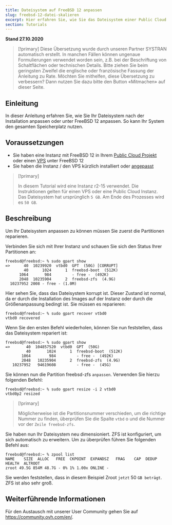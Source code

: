 ```yaml
---
title: Dateisystem auf FreeBSD 12 anpassen
slug: freebsd-12-datei-skalieren
excerpt: Hier erfahren Sie, wie Sie das Dateisystem einer Public Cloud Instanz oder eines VPS unter FreeBSD 12 anpassen.
section: Tutorials
---
```


**Stand 27.10.2020**

> [!primary]
> Diese Übersetzung wurde durch unseren Partner SYSTRAN automatisch erstellt. In manchen Fällen können ungenaue Formulierungen verwendet worden sein, z.B. bei der Beschriftung von Schaltflächen oder technischen Details. Bitte ziehen Sie beim geringsten Zweifel die englische oder französische Fassung der Anleitung zu Rate. Möchten Sie mithelfen, diese Übersetzung zu verbessern? Dann nutzen Sie dazu bitte den Button «Mitmachen» auf dieser Seite.
>

## Einleitung

In dieser Anleitung erfahren Sie, wie Sie Ihr Dateisystem nach der Installation anpassen oder unter FreeBSD 12 anpassen. So kann Ihr System den gesamten Speicherplatz nutzen.

## Voraussetzungen

 * Sie haben eine Instanz mit FreeBSD 12 in Ihrem [Public Cloud Projekt](https://www.ovhcloud.com/de/public-cloud/) oder einen [VPS](https://www.ovhcloud.com/de/vps/) unter FreeBSD 12
 * Sie haben die Instanz / den VPS kürzlich installiert oder [angepasst](../nderung_der_groe_einer_instanz/)

> [!primary]
>
> In diesem Tutorial wird eine Instanz r2-15 verwendet. Die Instruktionen gelten für einen VPS oder eine Public Cloud Instanz. Das Dateisystem hat ursprünglich `5 GB`. Am Ende des Prozesses wird es `50 GB`.
>

## Beschreibung

Um Ihr Dateisystem anpassen zu können müssen Sie zuerst die Partitionen reparieren.

Verbinden Sie sich mit Ihrer Instanz und schauen Sie sich den Status Ihrer Partitionen an:

```
freebsd@freebsd:~ % sudo gpart show
=>      40  10239920  vtbd0  GPT  (50G) [CORRUPT]
        40      1024      1  freebsd-boot  (512K)
      1064       984         - free -  (492K)
      2048  10235904      2  freebsd-zfs  (4.9G)
  10237952 2008 - free - (1.0M)
```

Hier sehen Sie, dass das Dateisystem korrupt ist. Dieser Zustand ist normal, da er durch die Installation des Images auf der Instanz oder durch die Größenanpassung bedingt ist. Sie müssen es reparieren:

```
freebsd@freebsd:~ % sudo gpart recover vtbd0
vtbd0 recovered
```

Wenn Sie den ersten Befehl wiederholen, können Sie nun feststellen, dass das Dateisystem repariert ist:

```
freebsd@freebsd:~ % sudo gpart show
=>       40  104857520  vtbd0  GPT  (50G)
         40       1024      1  freebsd-boot  (512K)
       1064        984         - free -  (492K)
       2048   10235904      2  freebsd-zfs  (4.9G)
   10237952   94619608         - free -  (45G)
```

Sie können nun die Partition freebsd-zfs `anpassen`. Verwenden Sie hierzu folgenden Befehl:

```
freebsd@freebsd:~ % sudo gpart resize -i 2 vtbd0
vtbd0p2 resized
```

> [!primary]
>
> Möglicherweise ist die Partitionsnummer verschieden, um die richtige Nummer zu finden, überprüfen Sie die Spalte `vtbd` o und die Nummer vor der `Zeile freebsd-zfs`.
>

Sie haben nun Ihr Dateisystem neu dimensioniert. ZFS ist konfiguriert, um sich automatisch zu erweitern. Um zu überprüfen führen Sie folgenden Befehl aus:

```
freebsd@freebsd:~ % zpool list
NAME    SIZE  ALLOC   FREE  CKPOINT  EXPANDSZ   FRAG    CAP  DEDUP  HEALTH  ALTROOT
zroot 49.5G 854M 48.7G - 0% 1% 1.00x ONLINE -
```

Sie werden feststellen, dass in diesem Beispiel Zroot `jetzt` 50 `GB beträgt`. ZFS ist also sehr groß.

## Weiterführende Informationen

Für den Austausch mit unserer User Community gehen Sie auf <https://community.ovh.com/en/>.

